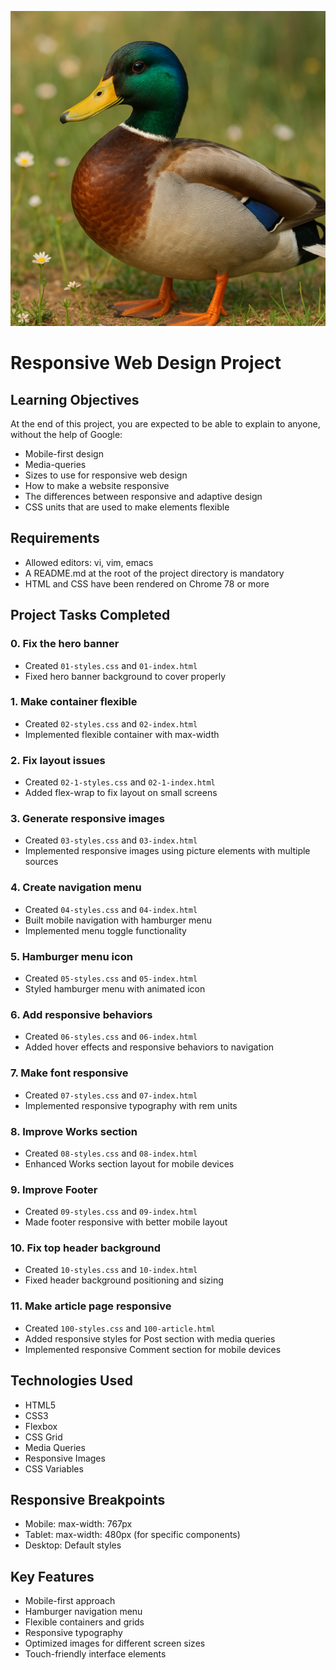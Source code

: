 ![Amazing Duck](amazing%20duck.png)

# Responsive Web Design Project

## Learning Objectives
At the end of this project, you are expected to be able to explain to anyone, without the help of Google:

- Mobile-first design
- Media-queries
- Sizes to use for responsive web design
- How to make a website responsive
- The differences between responsive and adaptive design
- CSS units that are used to make elements flexible

## Requirements
- Allowed editors: vi, vim, emacs
- A README.md at the root of the project directory is mandatory
- HTML and CSS have been rendered on Chrome 78 or more

## Project Tasks Completed

### 0. Fix the hero banner
- Created `01-styles.css` and `01-index.html`
- Fixed hero banner background to cover properly

### 1. Make container flexible
- Created `02-styles.css` and `02-index.html`
- Implemented flexible container with max-width

### 2. Fix layout issues
- Created `02-1-styles.css` and `02-1-index.html`
- Added flex-wrap to fix layout on small screens

### 3. Generate responsive images
- Created `03-styles.css` and `03-index.html`
- Implemented responsive images using picture elements with multiple sources

### 4. Create navigation menu
- Created `04-styles.css` and `04-index.html`
- Built mobile navigation with hamburger menu
- Implemented menu toggle functionality

### 5. Hamburger menu icon
- Created `05-styles.css` and `05-index.html`
- Styled hamburger menu with animated icon

### 6. Add responsive behaviors
- Created `06-styles.css` and `06-index.html`
- Added hover effects and responsive behaviors to navigation

### 7. Make font responsive
- Created `07-styles.css` and `07-index.html`
- Implemented responsive typography with rem units

### 8. Improve Works section
- Created `08-styles.css` and `08-index.html`
- Enhanced Works section layout for mobile devices

### 9. Improve Footer
- Created `09-styles.css` and `09-index.html`
- Made footer responsive with better mobile layout

### 10. Fix top header background
- Created `10-styles.css` and `10-index.html`
- Fixed header background positioning and sizing

### 11. Make article page responsive
- Created `100-styles.css` and `100-article.html`
- Added responsive styles for Post section with media queries
- Implemented responsive Comment section for mobile devices

## Technologies Used
- HTML5
- CSS3
- Flexbox
- CSS Grid
- Media Queries
- Responsive Images
- CSS Variables

## Responsive Breakpoints
- Mobile: max-width: 767px
- Tablet: max-width: 480px (for specific components)
- Desktop: Default styles

## Key Features
- Mobile-first approach
- Hamburger navigation menu
- Flexible containers and grids
- Responsive typography
- Optimized images for different screen sizes
- Touch-friendly interface elements